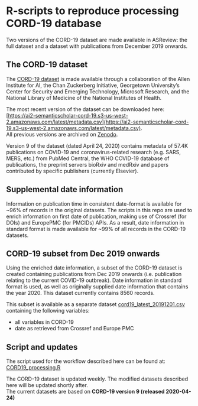 # R-scripts to reproduce processing CORD-19 database

Two versions of the CORD-19 dataset are made available in ASReview: the full dataset and a dataset with publications from December 2019 onwards.

## The CORD-19 dataset

The [CORD-19 dataset](https://pages.semanticscholar.org/coronavirus-research) is made available through a collaboration of the Allen Institute for AI, the Chan Zuckerberg Initiative, Georgetown University’s Center for Security and Emerging Technology, Microsoft Research, and the National Library of Medicine of the National Institutes of Health. 

The most recent version of the dataset can be downloaded here:  
[https://ai2-semanticscholar-cord-19.s3-us-west-2.amazonaws.com/latest/metadata.csv](https://ai2-semanticscholar-cord-19.s3-us-west-2.amazonaws.com/latest/metadata.csv).  
All previous versions are archived on [Zenodo](https://doi.org/10.5281/zenodo.3715505). 

Version 9 of the dataset (dated April 24, 2020) contains metadata of 57.4K publications on COVID-19 and coronavirus-related research (e.g. SARS, MERS, etc.) from PubMed Central, the WHO COVID-19 database of publications,  the preprint servers bioRxiv and medRxiv and papers contributed by specific publishers (currently Elsevier).


## Supplemental date information
Information on publication time in consistent date-format is  available for ~96% of records in the original datasets. The scripts in this repo are used to enrich information on first date of publication, making use of Crossref (for DOIs) and EuropePMC (for PMCIDs) APIs. As a result, date information in standard format is made available for ~99% of all records in the CORD-19 datasets.  

## CORD-19 subset from Dec 2019 onwards
Using the enriched date information, a subset of the CORD-19 dataset is created containing publications from Dec 2019 onwards (i.e. publication relating to the current COVID-19 outbreak). Date information in standard format is used, as well as originally supplied date information that contains the year 2020. This dataset currently contains 8560 records.

This subset is available as a separate dataset [cord19_latest_20191201.csv](../datasets/cord19_latest_20191201.csv) containing the following variables:  

* all variables in CORD-19
* date as retrieved from Crossref and Europe PMC

## Script and updates

The script used for the workflow described here can be found at: [CORD19_processing.R](CORD19_processing.R)

The CORD-19 dataset is updated weekly. The modified datasets described here will be updated shortly after.  
The current datasets are based on **CORD-19 version 9 (released 2020-04-24)**